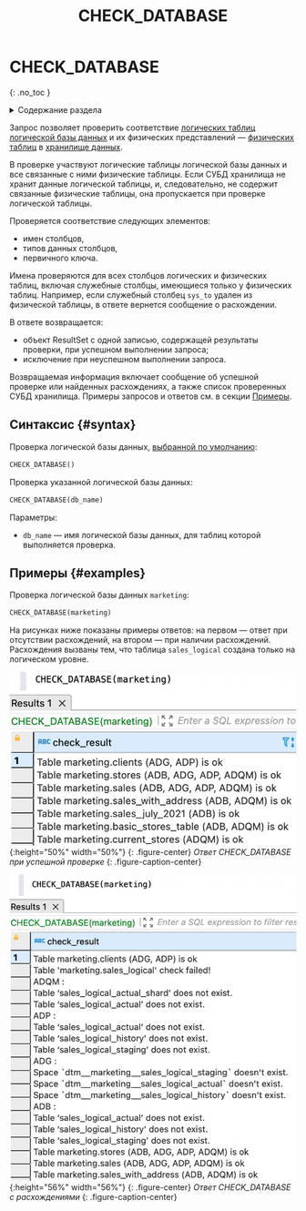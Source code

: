 ﻿---
layout: default
title: CHECK_DATABASE
nav_order: 5
parent: Запросы SQL+
grand_parent: Справочная информация
has_children: false
has_toc: false
---

# CHECK_DATABASE
{: .no_toc }

<details markdown="block">
  <summary>
    Содержание раздела
  </summary>
  {: .text-delta }
1. TOC
{:toc}
</details>

Запрос позволяет проверить соответствие [логических таблиц](../../../overview/main_concepts/logical_table/logical_table.md) 
[логической базы данных](../../../overview/main_concepts/logical_db/logical_db.md) 
и их физических представлений — [физических таблиц](../../../overview/main_concepts/physical_table/physical_table.md) 
в [хранилище данных](../../../overview/main_concepts/data_storage/data_storage.md).

В проверке участвуют логические таблицы логической базы данных и все связанные с ними физические таблицы. 
Если СУБД хранилища не хранит данные логической таблицы, и, следовательно, не содержит связанные 
физические таблицы, она пропускается при проверке логической таблицы.

Проверяется соответствие следующих элементов:
*   имен столбцов,
*   типов данных столбцов,
*   первичного ключа.

Имена проверяются для всех столбцов логических и физических таблиц, включая 
служебные столбцы, имеющиеся только у физических таблиц. Например, если служебный столбец `sys_to` 
удален из физической таблицы, в ответе вернется сообщение о расхождении.

В ответе возвращается:
*   объект ResultSet с одной записью, содержащей результаты проверки, при успешном выполнении запроса;
*   исключение при неуспешном выполнении запроса.

Возвращаемая информация включает сообщение об успешной проверке или найденных расхождениях, а также 
список проверенных СУБД хранилища. Примеры запросов и ответов см. в секции [Примеры](#examples).

## Синтаксис {#syntax}

Проверка логической базы данных, [выбранной по умолчанию](../../../working_with_system/other_features/default_db_set-up/default_db_set-up.md):
```sql
CHECK_DATABASE()
```

Проверка указанной логической базы данных:
```sql
CHECK_DATABASE(db_name)
```

Параметры:
*   `db_name` — имя логической базы данных, для таблиц которой выполняется проверка.

## Примеры {#examples}

Проверка логической базы данных `marketing`:
```sql
CHECK_DATABASE(marketing)
```

На рисунках ниже показаны примеры ответов: на первом — ответ при отсутствии расхождений, на втором —
при наличии расхождений. Расхождения вызваны тем, что таблица `sales_logical` создана только на логическом уровне.

![](check_database_without_inconsistency.png){:height="50%" width="50%"}
{: .figure-center}
*Ответ CHECK_DATABASE при успешной проверке*
{: .figure-caption-center}

![](check_database_with_inconsistency.png){:height="56%" width="56%"}
{: .figure-center}
*Ответ CHECK_DATABASE с расхождениями*
{: .figure-caption-center}